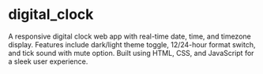 # digital_clock
A responsive digital clock web app with real-time date, time, and timezone display. Features include dark/light theme toggle, 12/24-hour format switch, and tick sound with mute option. Built using HTML, CSS, and JavaScript for a sleek user experience.
